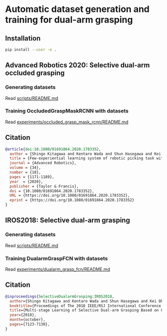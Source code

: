 # Automatic dataset generation and training for dual-arm grasping 

## Installation

```bash
pip install --user -e .
```

## Advanced Robotics 2020: Selective dual-arm occluded grasping

### Generating datasets

Read [scripts/README.md](./scripts/README.md)


### Training OccludedGraspMaskRCNN with datasets

Read [experiments/occluded_grasp_mask_rcnn/README.md](./experiments/occluded_grasp_mask_rcnn/README.md)

## Citation

```bib
@article{doi:10.1080/01691864.2020.1783352,
  author = {Shingo Kitagawa and Kentaro Wada and Shun Hasegawa and Kei Okada and Masayuki Inaba},
  title = {Few-experiential learning system of robotic picking task with selective dual-arm grasping},
  journal = {Advanced Robotics},
  volume = {34},
  number = {18},
  pages = {1171-1189},
  year  = {2020},
  publisher = {Taylor & Francis},
  doi = {10.1080/01691864.2020.1783352},
  URL = {https://doi.org/10.1080/01691864.2020.1783352},
  eprint = {https://doi.org/10.1080/01691864.2020.1783352}
}
```

## IROS2018: Selective dual-arm grasping

### Generating datasets

Read [scripts/README.md](./scripts/README.md)


### Training DualarmGraspFCN with datasets

Read [experiments/dualarm_grasp_fcn/README.md](./experiments/dualarm_grasp_fcn/README.md)

## Citation

```bib
@inproceedings{SelectiveDualarmGrasping:IROS2018,
  author={Shingo Kitagawa and Kentaro Wada and Shun Hasegawa and Kei Okada and Masayuki Inaba},
  booktitle={Proceedings of The 2018 IEEE/RSJ International Conference on Intelligent Robots and Systems},
  title={Multi-stage Learning of Selective Dual-arm Grasping Based on Obtaining and Pruning Grasping Points Through the Robot Experience in the Real World},
  year={2018},
  month={october},
  pages={7123-7130},
}
```
